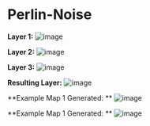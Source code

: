 # Perlin-Noise

**Layer 1:** ![image](https://user-images.githubusercontent.com/85080576/147192214-e1cd309d-8c14-4c8c-9a87-e43bf81011a5.png)

**Layer 2:** ![image](https://user-images.githubusercontent.com/85080576/147192234-cd5c960b-acef-49c9-99c6-6dd790fd3bb1.png)

**Layer 3:** ![image](https://user-images.githubusercontent.com/85080576/147192253-4318b77a-26d7-406c-bca7-387779cfeb7b.png)

**Resulting Layer:** ![image](https://user-images.githubusercontent.com/85080576/147192307-c1198aa9-ea9f-4f36-8adc-eeeba2db5205.png)

**Example Map 1 Generated: ** ![image](https://user-images.githubusercontent.com/85080576/147192328-19b176dc-3d66-4415-932c-d9df64e2bfb5.png)

**Example Map 1 Generated: ** ![image](https://user-images.githubusercontent.com/85080576/147192342-a1f9e68c-bfea-4bbe-8f8d-62e9b29ff255.png)
